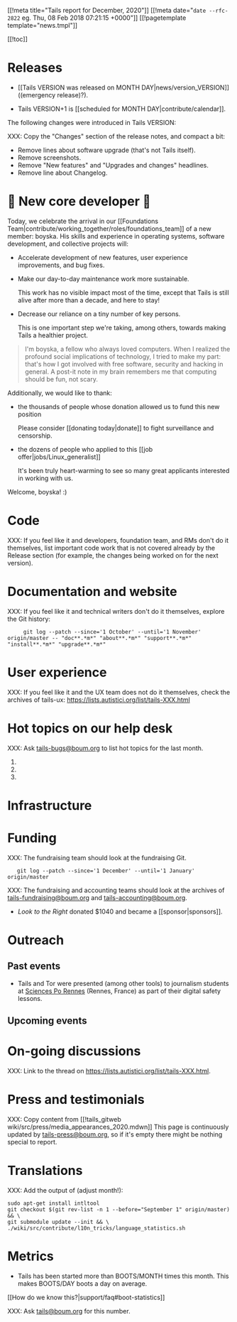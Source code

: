 [[!meta title="Tails report for December, 2020"]]
[[!meta date="`date --rfc-2822` eg. Thu, 08 Feb 2018 07:21:15 +0000"]]
[[!pagetemplate template="news.tmpl"]]

[[!toc]]

Releases
========

* [[Tails VERSION was released on MONTH DAY|news/version_VERSION]] ((emergency release)?).

* Tails VERSION+1 is [[scheduled for MONTH DAY|contribute/calendar]].

The following changes were introduced in Tails VERSION:

XXX: Copy the "Changes" section of the release notes, and compact a bit:

* Remove lines about software upgrade (that's not Tails itself).
* Remove screenshots.
* Remove "New features" and "Upgrades and changes" headlines.
* Remove line about Changelog.

🎉 New core developer 🎂
========================

Today, we celebrate the arrival in our [[Foundations
Team|contribute/working_together/roles/foundations_team]] of a new member:
boyska. His skills and experience in operating systems, software development,
and collective projects will:

 - Accelerate development of new features, user experience improvements, and
   bug fixes.

 - Make our day-to-day maintenance work more sustainable.

   This work has no visible impact most of the time, except that Tails is still
   alive after more than a decade, and here to stay!

 - Decrease our reliance on a tiny number of key persons.

   This is one important step we're taking, among others, towards making Tails
   a healthier project.

> I'm boyska, a fellow who always loved computers. When I realized the
> profound social implications of technology, I tried to make my part:
> that's how I got involved with free software, security and hacking in
> general.
> A post-it note in my brain remembers me that computing should be fun,
> not scary.


Additionally, we would like to thank:

 - the thousands of people whose donation allowed us to fund this new position

   Please consider [[donating today|donate]] to fight surveillance and censorship.

 - the dozens of people who applied to this [[job offer|jobs/Linux_generalist]]

   It's been truly heart-warming to see so many great applicants
   interested in working with us.

Welcome, boyska! :)

Code
====

XXX: If you feel like it and developers, foundation team, and RMs don't do it themselves,
     list important code work that is not covered already by the
     Release section (for example, the changes being worked on for
     the next version).

Documentation and website
=========================

XXX: If you feel like it and technical writers don't do it
     themselves, explore the Git history:

         git log --patch --since='1 October' --until='1 November' origin/master -- "doc**.*m*" "about**.*m*" "support**.*m*" "install**.*m*" "upgrade**.*m*"

User experience
===============

XXX: If you feel like it and the UX team does not do it
     themselves, check the archives of tails-ux:
     <https://lists.autistici.org/list/tails-XXX.html>

Hot topics on our help desk
===========================

XXX: Ask tails-bugs@boum.org to list hot topics for the last month.

1.

1.

1.

Infrastructure
==============

Funding
=======

XXX: The fundraising team should look at the fundraising Git.

       git log --patch --since='1 December' --until='1 January' origin/master

XXX: The fundraising and accounting teams should look at the archives of <tails-fundraising@boum.org> and <tails-accounting@boum.org>.

- *Look to the Right* donated $1040 and became a [[sponsor|sponsors]].

Outreach
========

Past events
-----------

* Tails and Tor were presented (among other tools) to journalism students at [Sciences Po Rennes](http://www.sciencespo-rennes.fr/en/) (Rennes, France) as part of their digital safety lessons.

Upcoming events
---------------

On-going discussions
====================

XXX: Link to the thread on <https://lists.autistici.org/list/tails-XXX.html>.

Press and testimonials
======================

XXX: Copy content from [[!tails_gitweb wiki/src/press/media_appearances_2020.mdwn]]
     This page is continuously updated by tails-press@boum.org, so if
     it's empty there might be nothing special to report.

Translations
============

XXX: Add the output of (adjust month!):

    sudo apt-get install intltool
    git checkout $(git rev-list -n 1 --before="September 1" origin/master) && \
    git submodule update --init && \
    ./wiki/src/contribute/l10n_tricks/language_statistics.sh

Metrics
=======

* Tails has been started more than BOOTS/MONTH times this month. This makes BOOTS/DAY boots a day on average.

[[How do we know this?|support/faq#boot-statistics]]

XXX: Ask <tails@boum.org> for this number.
